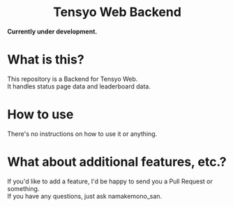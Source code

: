 # <center>Tensyo Web Backend</center>

**Currently under development.**

# What is this?

This repository is a Backend for Tensyo Web.  
It handles status page data and leaderboard data.

# How to use

There's no instructions on how to use it or anything.

# What about additional features, etc.?

If you'd like to add a feature, I'd be happy to send you a Pull Request or something.  
If you have any questions, just ask namakemono_san.
